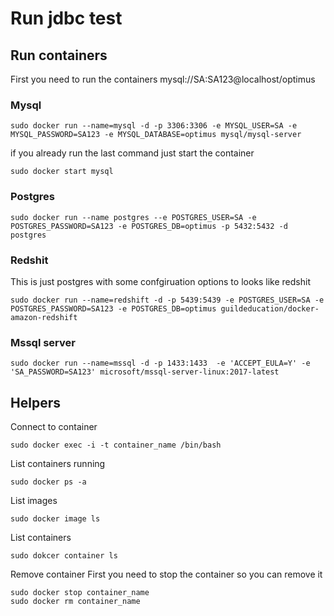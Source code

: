 # Run jdbc test


## Run containers
First you need to run the containers
mysql://SA:SA123@localhost/optimus


### Mysql
```
sudo docker run --name=mysql -d -p 3306:3306 -e MYSQL_USER=SA -e MYSQL_PASSWORD=SA123 -e MYSQL_DATABASE=optimus mysql/mysql-server
```

if you already run the last command just start the container

```
sudo docker start mysql
```

### Postgres
```
sudo docker run --name postgres --e POSTGRES_USER=SA -e POSTGRES_PASSWORD=SA123 -e POSTGRES_DB=optimus -p 5432:5432 -d postgres
```

### Redshit
This is just postgres with some confgiruation options to looks like redshit
```
sudo docker run --name=redshift -d -p 5439:5439 -e POSTGRES_USER=SA -e POSTGRES_PASSWORD=SA123 -e POSTGRES_DB=optimus guildeducation/docker-amazon-redshift
```

### Mssql server
```
sudo docker run --name=mssql -d -p 1433:1433  -e 'ACCEPT_EULA=Y' -e 'SA_PASSWORD=SA123' microsoft/mssql-server-linux:2017-latest
```

## Helpers

Connect to container
```
sudo docker exec -i -t container_name /bin/bash
```

List containers running
```
sudo docker ps -a
```

List images
```
sudo docker image ls
```

List containers
```
sudo dokcer container ls
```

Remove container
First you need to stop the container so you can remove it

```
sudo docker stop container_name
sudo docker rm container_name
```
 